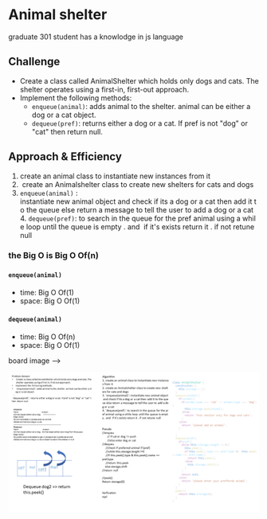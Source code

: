 # Animal shelter
<!-- Short summary or background information -->
graduate 301 student has a knowlodge in js language
## Challenge
<!-- Description of the challenge -->
- Create a class called AnimalShelter which holds only dogs and cats. The shelter operates using a first-in, first-out approach.
- Implement the following methods:
   - `enqueue(animal)`: adds animal to the shelter. animal can be either a dog or a cat object.
   - `dequeue(pref)`: returns either a dog or a cat. If pref is not "dog" or "cat" then return null.
## Approach & Efficiency
<!-- What approach did you take? Why? What is the Big O space/time for this approach? -->
1. create an animal class to instantiate new instances from it 
2.  create an Animalshelter class to create new shelters for cats and dogs
3. `enqueue(animal)` : instantiate new animal object and check if its a dog or a cat then add it to the queue else return a message to tell the user to add a dog or a cat
4. `dequeue(pref)`: to search in the queue for the pref animal using a while loop until the queue is empty . and  if it's exists return it . if not retune null

### the Big O is Big O Of(n)
#### `enqueue(animal)`
- time: Big O Of(1)
- space: Big O Of(1)
#### `dequeue(animal)`
- time: Big O Of(n)
- space: Big O Of(1)

board image -->

![array-reverse](../../assets/shelter.png)



